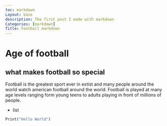 ```yaml
---
toc: markdown
Layout: base
description: The first post I made with markdown
Categories: [markdown]
Title: Football markdown
---
```

# Age of football
## what makes football so special
Football is the greatest sport ever in extist and many people around the world watch american football around the world. Football is played at many age levels ranging form young teens to adults playing in front of millions of people.
- list
```python
Print("Hello World")
```